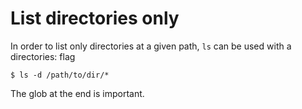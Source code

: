 # List directories only

In order to list only directories at a given path, `ls` can be used with a
directories: flag

```shell
$ ls -d /path/to/dir/*
```

The glob at the end is important.
